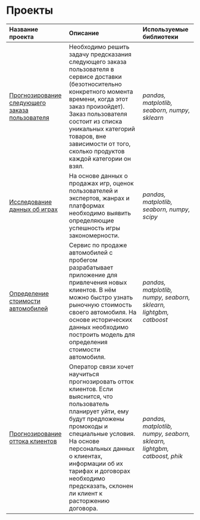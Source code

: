 # Проекты

| Название проекта | Описание | Используемые библиотеки | 
| :---------------------- | :---------------------- | :---------------------- |
| [Прогнозирование следующего заказа пользователя]()| Необходимо решить задачу предсказания следующего заказа пользователя в сервисе доставки (безотносительно конкретного момента времени, когда этот заказ произойдет). Заказ пользователя состоит из списка уникальных категорий товаров, вне зависимости от того, сколько продуктов каждой категории он взял.| *pandas, matplotlib, seaborn, numpy, sklearn* |
| [Исследование данных об играх](https://github.com/IrinaCheglakova/Projects/tree/main/%D0%98%D1%81%D1%81%D0%BB%D0%B5%D0%B4%D0%BE%D0%B2%D0%B0%D0%BD%D0%B8%D0%B5%20%D0%B4%D0%B0%D0%BD%D0%BD%D1%8B%D1%85%20%D0%BE%D0%B1%20%D0%B8%D0%B3%D1%80%D0%B0%D1%85)| На основе данных о продажах игр, оценок пользователей и экспертов, жанрах и платформах необходимо выявить определяющие успешность игры закономерности.| *pandas, matplotlib, seaborn, numpy, scipy* |
| [Определение стоимости автомобилей](https://github.com/IrinaCheglakova/Projects/tree/main/%D0%9E%D0%BF%D1%80%D0%B5%D0%B4%D0%B5%D0%BB%D0%B5%D0%BD%D0%B8%D0%B5%20%D1%81%D1%82%D0%BE%D0%B8%D0%BC%D0%BE%D1%81%D1%82%D0%B8%20%D0%B0%D0%B2%D1%82%D0%BE%D0%BC%D0%BE%D0%B1%D0%B8%D0%BB%D1%8F)|Сервис по продаже автомобилей с пробегом  разрабатывает приложение для привлечения новых клиентов. В нём можно быстро узнать рыночную стоимость своего автомобиля. На основе исторических данных необходимо построить модель для определения стоимости автомобиля.|*pandas, matplotlib, numpy, seaborn, sklearn, lightgbm, catboost*|
|[Прогнозирование оттока клиентов](https://github.com/IrinaCheglakova/Projects/tree/main/%D0%9F%D1%80%D0%BE%D0%B3%D0%BD%D0%BE%D0%B7%D0%B8%D1%80%D0%BE%D0%B2%D0%B0%D0%BD%D0%B8%D0%B5%20%D0%BE%D1%82%D1%82%D0%BE%D0%BA%D0%B0%20%D0%BA%D0%BB%D0%B8%D0%B5%D0%BD%D1%82%D0%BE%D0%B2)|Оператор связи хочет научиться прогнозировать отток клиентов. Если выяснится, что пользователь планирует уйти, ему будут предложены промокоды и специальные условия. На основе персональных данных о клиентах, информации об их тарифах и договорах необходимо предсказать, склонен ли клиент к расторжению договора.| *pandas, matplotlib, numpy, seaborn, sklearn, lightgbm, catboost, phik*|
